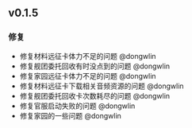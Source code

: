 ## v0.1.5

### 修复

- 修复材料远征卡体力不足的问题 @dongwlin
- 修复舰团委托回收有时没点到的问题 @dongwlin
- 修复家园远征卡体力不足的问题 @dongwlin
- 修复材料远征卡下载相关音频资源的问题 @dongwlin
- 修复舰团委托回收卡次数耗尽的问题 @dongwlin
- 修复官服启动失败的问题 @dongwlin
- 修复家园的一些问题 @dongwlin
